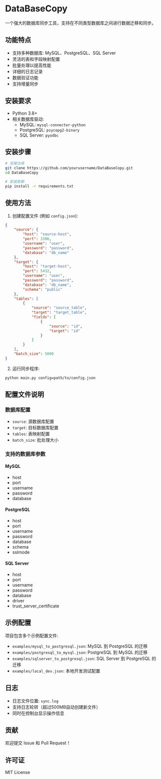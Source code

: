 # DataBaseCopy

一个强大的数据库同步工具，支持在不同类型数据库之间进行数据迁移和同步。

## 功能特点

- 支持多种数据库: MySQL、PostgreSQL、SQL Server
- 灵活的表和字段映射配置
- 批量处理以提高性能
- 详细的日志记录
- 数据验证功能
- 支持增量同步

## 安装要求

- Python 3.8+
- 相关数据库驱动:
  - MySQL: `mysql-connector-python`
  - PostgreSQL: `psycopg2-binary`
  - SQL Server: `pyodbc`

## 安装步骤

```bash
# 克隆仓库
git clone https://github.com/yourusername/DataBaseCopy.git
cd DataBaseCopy

# 安装依赖
pip install -r requirements.txt
```

## 使用方法

1. 创建配置文件 (例如 `config.json`):

```json
{
    "source": {
        "host": "source-host",
        "port": 3306,
        "username": "user",
        "password": "password",
        "database": "db_name"
    },
    "target": {
        "host": "target-host",
        "port": 5432,
        "username": "user",
        "password": "password",
        "database": "db_name",
        "schema": "public"
    },
    "tables": [
        {
            "source": "source_table",
            "target": "target_table",
            "fields": [
                {
                    "source": "id",
                    "target": "id"
                }
            ]
        }
    ],
    "batch_size": 5000
}
```

2. 运行同步程序:

```bash
python main.py config=path/to/config.json
```

## 配置文件说明

### 数据库配置

- `source`: 源数据库配置
- `target`: 目标数据库配置
- `tables`: 表映射配置
- `batch_size`: 批处理大小

### 支持的数据库参数

#### MySQL
- host
- port
- username
- password
- database

#### PostgreSQL
- host
- port
- username
- password
- database
- schema
- sslmode

#### SQL Server
- host
- port
- username
- password
- database
- driver
- trust_server_certificate

## 示例配置

项目包含多个示例配置文件:

- `examples/mysql_to_postgresql.json`: MySQL 到 PostgreSQL 的迁移
- `examples/postgresql_to_mysql.json`: PostgreSQL 到 MySQL 的迁移
- `examples/sqlserver_to_postgresql.json`: SQL Server 到 PostgreSQL 的迁移
- `examples/local_dev.json`: 本地开发测试配置

## 日志

- 日志文件位置: `sync.log`
- 支持日志轮转（超过500MB自动创建新文件）
- 同时在控制台显示操作信息

## 贡献

欢迎提交 Issue 和 Pull Request！

## 许可证

MIT License
